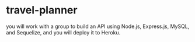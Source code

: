 # travel-planner
you will work with a group to build an API using Node.js, Express.js, MySQL, and Sequelize, and you will deploy it to Heroku.
